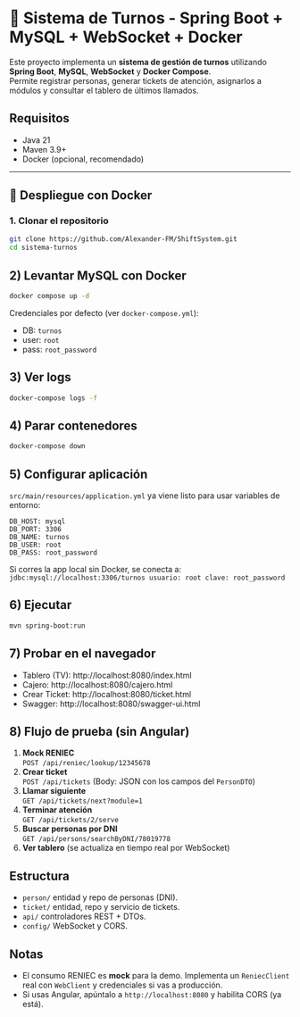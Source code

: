 # 📌 Sistema de Turnos - Spring Boot + MySQL + WebSocket + Docker

Este proyecto implementa un **sistema de gestión de turnos** utilizando **Spring Boot**, **MySQL**, **WebSocket** y **Docker Compose**.  
Permite registrar personas, generar tickets de atención, asignarlos a módulos y consultar el tablero de últimos llamados.

## Requisitos
- Java 21
- Maven 3.9+
- Docker (opcional, recomendado)
---

## 🚀 Despliegue con Docker

### 1. Clonar el repositorio
```bash
git clone https://github.com/Alexander-FM/ShiftSystem.git
cd sistema-turnos
```

## 2) Levantar MySQL con Docker
```bash
docker compose up -d
```

Credenciales por defecto (ver `docker-compose.yml`):
- DB: `turnos`
- user: `root`
- pass: `root_password`

## 3) Ver logs
```bash
docker-compose logs -f
```

## 4) Parar contenedores
```bash
docker-compose down
```

## 5) Configurar aplicación
`src/main/resources/application.yml` ya viene listo para usar variables de entorno:
```
DB_HOST: mysql
DB_PORT: 3306
DB_NAME: turnos
DB_USER: root
DB_PASS: root_password
```
Si corres la app local sin Docker, se conecta a:
`jdbc:mysql://localhost:3306/turnos
usuario: root
clave: root_password`

## 6) Ejecutar
```bash
mvn spring-boot:run
```

## 7) Probar en el navegador
- Tablero (TV): http://localhost:8080/index.html
- Cajero: http://localhost:8080/cajero.html
- Crear Ticket: http://localhost:8080/ticket.html
- Swagger: http://localhost:8080/swagger-ui.html

## 8) Flujo de prueba (sin Angular)
1. **Mock RENIEC**  
   `POST /api/reniec/lookup/12345678`
2. **Crear ticket**  
   `POST /api/tickets` (Body: JSON con los campos del `PersonDTO`)
3. **Llamar siguiente**  
   `GET /api/tickets/next?module=1`
4. **Terminar atención**  
   `GET /api/tickets/2/serve`
5. **Buscar personas por DNI**  
   `GET /api/persons/searchByDNI/78019778`
6. **Ver tablero** (se actualiza en tiempo real por WebSocket)

## Estructura
- `person/` entidad y repo de personas (DNI).
- `ticket/` entidad, repo y servicio de tickets.
- `api/` controladores REST + DTOs.
- `config/` WebSocket y CORS.

## Notas
- El consumo RENIEC es **mock** para la demo. Implementa un `ReniecClient` real con `WebClient` y credenciales si vas a producción.
- Si usas Angular, apúntalo a `http://localhost:8080` y habilita CORS (ya está).
